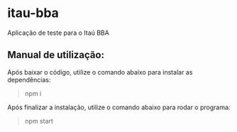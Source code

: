 # itau-bba
Aplicação de teste para o Itaú BBA

## Manual de utilização: ##
Após baixar o código, utilize o comando abaixo para instalar as dependências:
> npm i 

Após finalizar a instalação, utilize o comando abaixo para rodar o programa:
> npm start
